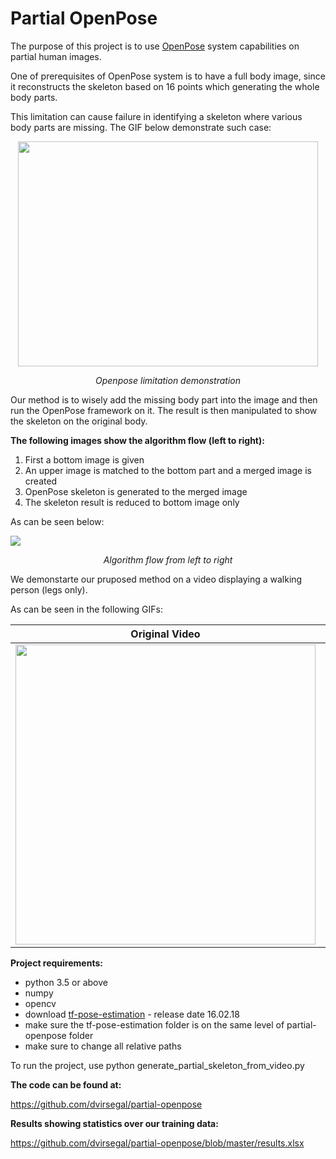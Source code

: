# Partial OpenPose

The purpose of this project is to use [OpenPose](https://github.com/CMU-Perceptual-Computing-Lab/openpose) system capabilities on partial human images.

One of prerequisites of OpenPose system is to have a full body image, since it reconstructs the skeleton based on 16 points which generating the whole body parts. 

This limitation can cause failure in identifying a skeleton where various body parts are missing. The GIF below demonstrate such case:

<p align="center">
  <img src="site/problem_demo.gif" width="480" height="360"/>
  <p align="center">
    <em>Openpose limitation demonstration</em>
  </p>
</p>

Our method is to wisely add the missing body part into the image and then run the OpenPose framework on it.
The result is then manipulated to show the skeleton on the original body.

**The following images show the algorithm flow (left to right):**

1. First a bottom image is given
2. An upper image is matched to the bottom part and a merged image is created
3. OpenPose skeleton is generated to the merged image
4. The skeleton result is reduced to bottom image only

As can be seen below:

<p>
  <img src="site/flow.JPG"/>
  <p align="center">
    <em>Algorithm flow from left to right</em>
  </p>
</p>

We demonstarte our pruposed method on a video displaying a walking person (legs only).

As can be seen in the following GIFs:

Original Video            |  Skeletonized Video
:-------------------------:|:-------------------------:
<img src="site/walking.gif" width="480" height="auto"/> |  <img src="site/walking-skeleton.gif" width="480" height="auto"/>

**Project requirements:**

* python 3.5 or above
* numpy
* opencv
* download [tf-pose-estimation](https://github.com/ildoonet/tf-pose-estimation) - release date 16.02.18
* make sure the tf-pose-estimation folder is on the same level of partial-openpose folder
* make sure to change all relative paths

To run the project, use python generate_partial_skeleton_from_video.py

**The code can be found at:** 

<https://github.com/dvirsegal/partial-openpose>

**Results showing statistics over our training data:**

<https://github.com/dvirsegal/partial-openpose/blob/master/results.xlsx>


